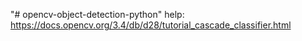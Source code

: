 "# opencv-object-detection-python" 
help:
https://docs.opencv.org/3.4/db/d28/tutorial_cascade_classifier.html

